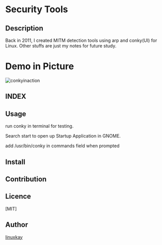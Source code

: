 # Security Tools 

## Description
Back in 2011, I created MITM detection tools using arp and conky(UI) for Linux. Other stuffs are just my notes for future study.

# Demo in Picture
![conkyinaction](https://raw.githubusercontent.com/wiki/linuxkay/Security_tools/images/conky_screenshot.jpeg)

## INDEX

## Usage
run conky in terminal for testing.

Search start to open up Startup Application in GNOME.

add /usr/bin/conky in commands field when prompted
## Install

## Contribution

## Licence
[MIT]

## Author

[linuxkay](https://github.com/linuxkay)
